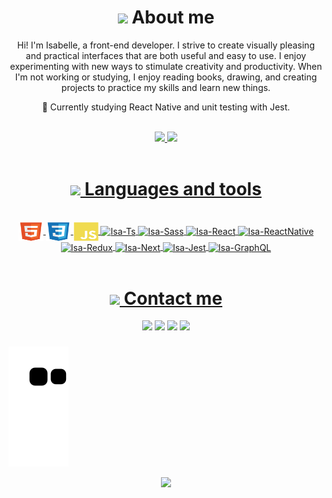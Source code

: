
<div align="center">
   <h1><img src="https://media.giphy.com/media/3Ii2SW00oLZ8k/giphy.gif" height="30px"> About me</h1>
   Hi! I'm Isabelle, a front-end developer. I strive to create visually pleasing and practical interfaces that are both useful and easy to use. I enjoy                    experimenting with new ways to stimulate creativity and productivity. When I'm not working or studying, I enjoy reading books, drawing, and creating projects to        practice my skills and learn new things.
   
   📖 Currently studying React Native and unit testing with Jest.
</div>

 <br />
  
<div align="center"> 
  <a href="https://github.com/isabdch">
  <img height="150em" src="https://github-readme-stats.vercel.app/api?username=isabdch&show_icons=true&theme=jolly&include_all_commits=true&count_private=true"/>
  <img height="150em" src="https://github-readme-stats.vercel.app/api/top-langs/?username=isabdch&layout=compact&langs_count=7&theme=jolly"/>
</div>
   
   <br />
 
<div align="center"> 
  <h1><img src="https://media.giphy.com/media/UvPvsX9oMlMWs/giphy.gif" height="30px"> Languages and tools</h1>
  <div style="display: inline_block"><br>
    <img align="center" alt="Isa-HTML" height="30" width="40" src="https://raw.githubusercontent.com/devicons/devicon/master/icons/html5/html5-original.svg">
    <img align="center" alt="Isa-CSS" height="30" width="40" src="https://raw.githubusercontent.com/devicons/devicon/master/icons/css3/css3-original.svg">
    <img align="center" alt="Isa-Js" height="30" width="40" src="https://raw.githubusercontent.com/devicons/devicon/master/icons/javascript/javascript-plain.svg">
    <img align="center" alt="Isa-Ts" height="30" width="40" src="https://cdn.jsdelivr.net/gh/devicons/devicon/icons/typescript/typescript-original.svg">
    <img align="center" alt="Isa-Sass" height="30" width="40" src="https://cdn.jsdelivr.net/gh/devicons/devicon/icons/sass/sass-original.svg">
    <img align="center" alt="Isa-React" height="30" width="40" src="https://cdn.jsdelivr.net/gh/devicons/devicon/icons/react/react-original.svg">
    <img align="center" alt="Isa-ReactNative" height="30" width="30" src="https://cdn-icons-png.flaticon.com/512/1126/1126012.png">
    <img align="center" alt="Isa-Redux" height="30" width="40" src="https://cdn.jsdelivr.net/gh/devicons/devicon/icons/redux/redux-original.svg">
    <img align="center" alt="Isa-Next" height="30" width="40" src="https://cdn.jsdelivr.net/gh/devicons/devicon/icons/nextjs/nextjs-original.svg">
    <img align="center" alt="Isa-Jest" height="30" width="40" src="https://cdn.jsdelivr.net/gh/devicons/devicon/icons/jest/jest-plain.svg">
    <img align="center" alt="Isa-GraphQL" height="30" width="40" src="https://cdn.jsdelivr.net/gh/devicons/devicon/icons/graphql/graphql-plain.svg">
  </div>
</div>
  
 <br />
  
<div align="center">
<h1><img src="https://media.giphy.com/media/l0IyjS5FXeMOtVMyY/giphy.gif" height="30px"> Contact me</h1>
<div>
  <a href="https://www.linkedin.com/in/isabdch/" target="_blank"><img src="https://img.shields.io/badge/-LinkedIn-%230077B5?style=for-the-badge&logo=linkedin&logoColor=white"></a> 
  <a href="mailto:belabchagas@gmail.com"><img src="https://img.shields.io/badge/-Gmail-%23333?style=for-the-badge&logo=gmail&logoColor=white" target="_blank"></a>
  <a href="https://instagram.com/isabdch" target="_blank"><img src="https://img.shields.io/badge/-Instagram-%23E4405F?style=for-the-badge&logo=instagram&logoColor=white"></a>
  <a href="https://open.spotify.com/user/isabdch?si=7592cf16929b4e3d"><img src="https://img.shields.io/badge/Spotify-1ED760?&style=for-the-badge&logo=spotify&logoColor=white"></a>
</div>  
</div>
  
 ### 

![Snake animation](https://github.com/isabdch/isabdch/blob/output/github-contribution-grid-snake.svg)
  
<div align="center">
<!--    ## <img src="https://media.giphy.com/media/YjHOvLaZ02jI8C3yvH/giphy.gif" height="30px"> While coding I'm listening to:
   [![spotify-github-profile](https://spotify-github-profile.vercel.app/api/view?uid=isabdch&cover_image=true&theme=novatorem&bar_color=8a2be2&bar_color_cover=false)](https://spotify-github-profile.vercel.app/api/view?uid=isabdch&redirect=true) -->

  ![](https://komarev.com/ghpvc/?username=isabdch&color=blueviolet&style=flat-square)
   </div>
